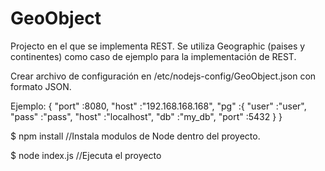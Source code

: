 # GeoObject
Projecto en el que se implementa REST. 
Se utiliza Geographic (paises y continentes) como caso de ejemplo para la implementación de REST.


Crear archivo de configuración en /etc/nodejs-config/GeoObject.json con formato JSON.

Ejemplo:
{
        "port" :8080,
        "host" :"192.168.168.168", 
        "pg"   :{
                "user"  :"user",
                "pass"  :"pass",
                "host"  :"localhost",
                "db"    :"my_db",
                "port"  :5432
                }
}


$ npm install	//Instala modulos de Node dentro del proyecto.


$ node index.js	//Ejecuta el proyecto
